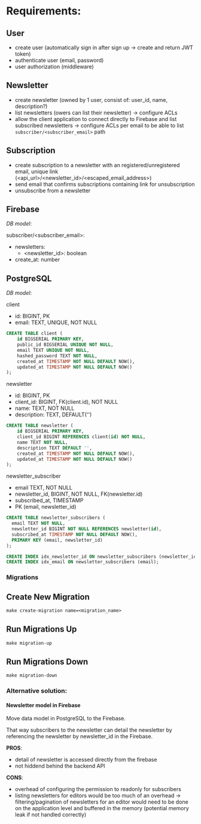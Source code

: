 # Requirements:
## User
- create user (automatically sign in after sign up -> create and return JWT token)
- authenticate user (email, password)
- user authorization (middleware)

## Newsletter
- create newsletter (owned by 1 user, consist of: user_id, name, description?)
- list newsletters (owers can list their newsletter) -> configure ACLs
- allow the client application to connect directly to Firebase and list subscribed
newsletters -> configure ACLs per email to be able to list `subscriber/<subscriber_email>` path

## Subscription
- create subscription to a newsletter with an registered/unregistered email, unique link (<api_url>/<newsletter_id>/<escaped_email_address>)
- send email that confirms subscriptions containing link for unsubscription
- unsubscribe from a newsletter

## Firebase
*DB model*:

subscriber/<subscriber_email>:
  - newsletters:
    - <newsletter_id>: boolean
  - create_at: number

## PostgreSQL
*DB model*:

client
 - id: BIGINT, PK
 - email: TEXT, UNIQUE, NOT NULL
```sql
CREATE TABLE client (
    id BIGSERIAL PRIMARY KEY,
    public_id BIGSERIAL UNIQUE NOT NULL,
    email TEXT UNIQUE NOT NULL,
    hashed_password TEXT NOT NULL,
    created_at TIMESTAMP NOT NULL DEFAULT NOW(),
    updated_at TIMESTAMP NOT NULL DEFAULT NOW()
);
```

newsletter
  - id: BIGINT, PK
  - client_id: BIGINT, FK(client.id), NOT NULL
  - name: TEXT, NOT NULL
  - description: TEXT, DEFAULT('')
```sql
CREATE TABLE newsletter (
    id BIGSERIAL PRIMARY KEY,
    client_id BIGINT REFERENCES client(id) NOT NULL,
    name TEXT NOT NULL,
    description TEXT DEFAULT '',
    created_at TIMESTAMP NOT NULL DEFAULT NOW(),
    updated_at TIMESTAMP NOT NULL DEFAULT NOW()
);
```

newsletter_subscriber
  - email TEXT, NOT NULL
  - newsletter_id, BIGINT, NOT NULL, FK(newsletter.id)
  - subscribed_at, TIMESTAMP
  - PK (email, newsletter_id)
```sql
CREATE TABLE newsletter_subscribers (
  email TEXT NOT NULL,
  newsletter_id BIGINT NOT NULL REFERENCES newsletter(id),
  subscribed_at TIMESTAMP NOT NULL DEFAULT NOW(),
  PRIMARY KEY (email, newsletter_id)
);

CREATE INDEX idx_newsletter_id ON newsletter_subscribers (newsletter_id);
CREATE INDEX idx_email ON newsletter_subscribers (email);
```

### Migrations
## Create New Migration
```makefile
make create-migration name=<migration_name>
```

## Run Migrations Up
```makefile
make migration-up
```

## Run Migrations Down
```makefile
make migration-down
```

### Alternative solution:

#### Newsletter model in Firebase
Move data model in PostgreSQL to the Firebase.

That way subscribers to the newsletter can detail the newsletter by referencing the newsletter by newsletter_id in the Firebase.

**PROS**:
- detail of newsletter is accessed directly from the firebase
- not hiddend behind the backend API

**CONS**:
- overhead of configuring the permission to readonly for subscribers
- listing newsletters for editors would be too much of an overhead -> filtering/pagination of newsletters for an editor would need to be done on the application level and buffered in the memory (potential memory leak if not handled correctly)


